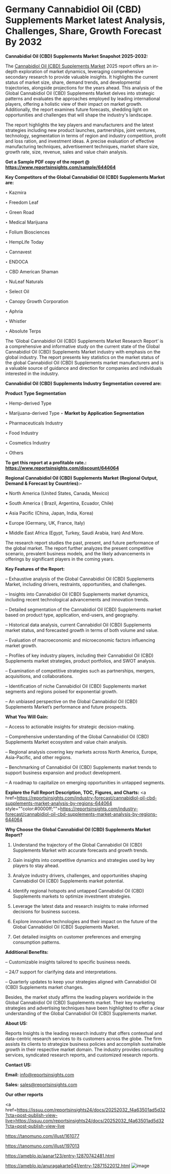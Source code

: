 # Germany Cannabidiol Oil (CBD) Supplements Market latest Analysis, Challenges, Share, Growth Forecast By 2032

<strong>Cannabidiol Oil (CBD) Supplements Market Snapshot 2025-2032:</strong>

The <a href=https://www.reportsinsights.com/sample/644064>Cannabidiol Oil (CBD) Supplements Market</a> 2025 report offers an in-depth exploration of market dynamics, leveraging comprehensive secondary research to provide valuable insights. It highlights the current status of market size, share, demand trends, and developmental trajectories, alongside projections for the years ahead. This analysis of the Global Cannabidiol Oil (CBD) Supplements Market delves into strategic patterns and evaluates the approaches employed by leading international players, offering a holistic view of their impact on market growth. Additionally, the report examines future forecasts, shedding light on opportunities and challenges that will shape the industry's landscape.

The report highlights the key players and manufacturers and the latest strategies including new product launches, partnerships, joint ventures, technology, segmentation in terms of region and industry competition, profit and loss ration, and investment ideas. A precise evaluation of effective manufacturing techniques, advertisement techniques, market share size, growth rate, size, revenue, sales and value chain analysis.

<strong>Get a Sample PDF copy of the report @ <a href=https://www.reportsinsights.com/sample/644064 style=color:#0000ff;>https://www.reportsinsights.com/sample/644064</a></strong>

<strong>Key Competitors of the Global Cannabidiol Oil (CBD) Supplements Market are:</strong>

‣ Kazmira

‣ Freedom Leaf

‣ Green Road

‣ Medical Marijuana

‣ Folium Biosciences

‣ HempLife Today

‣ Cannavest

‣ ENDOCA

‣ CBD American Shaman

‣ NuLeaf Naturals

‣ Select Oil

‣ Canopy Growth Corporation

‣ Aphria

‣ Whistler

‣ Absolute Terps

The ‘Global Cannabidiol Oil (CBD) Supplements Market Research Report’ is a comprehensive and informative study on the current state of the Global Cannabidiol Oil (CBD) Supplements Market industry with emphasis on the global industry. The report presents key statistics on the market status of the global Cannabidiol Oil (CBD) Supplements market manufacturers and is a valuable source of guidance and direction for companies and individuals interested in the industry.

<strong>Cannabidiol Oil (CBD) Supplements Industry Segmentation covered are:</strong>

<strong>Product Type Segmentation</strong>

‣ Hemp-derived Type

‣ Marijuana-derived Type
‣ 
<strong>Market by Application Segmentation</strong>

‣ Pharmaceuticals Industry

‣ Food Industry

‣ Cosmetics Industry

‣ Others

<strong>To get this report at a profitable rate.: <a href=https://www.reportsinsights.com/discount/644064 style=color:#0000ff;>https://www.reportsinsights.com/discount/644064</a></strong>

<strong>Regional Cannabidiol Oil (CBD) Supplements Market (Regional Output, Demand &amp; Forecast by Countries):-</strong>

• North America (United States, Canada, Mexico)

• South America ( Brazil, Argentina, Ecuador, Chile)

• Asia Pacific (China, Japan, India, Korea)

• Europe (Germany, UK, France, Italy)

• Middle East Africa (Egypt, Turkey, Saudi Arabia, Iran) And More.

The research report studies the past, present, and future performance of the global market. The report further analyzes the present competitive scenario, prevalent business models, and the likely advancements in offerings by significant players in the coming years.

<strong>Key Features of the Report:</strong>

– Exhaustive analysis of the Global Cannabidiol Oil (CBD) Supplements Market, including drivers, restraints, opportunities, and challenges.

– Insights into Cannabidiol Oil (CBD) Supplements market dynamics, including recent technological advancements and innovation trends.

– Detailed segmentation of the Cannabidiol Oil (CBD) Supplements market based on product type, application, end-users, and geography.

– Historical data analysis, current Cannabidiol Oil (CBD) Supplements market status, and forecasted growth in terms of both volume and value.

– Evaluation of macroeconomic and microeconomic factors influencing market growth.

– Profiles of key industry players, including their Cannabidiol Oil (CBD) Supplements market strategies, product portfolios, and SWOT analysis.

– Examination of competitive strategies such as partnerships, mergers, acquisitions, and collaborations.

– Identification of niche Cannabidiol Oil (CBD) Supplements market segments and regions poised for exponential growth.

– An unbiased perspective on the Global Cannabidiol Oil (CBD) Supplements Market’s performance and future prospects.

<strong>What You Will Gain:</strong>

– Access to actionable insights for strategic decision-making.

– Comprehensive understanding of the Global Cannabidiol Oil (CBD) Supplements Market ecosystem and value chain analysis.

– Regional analysis covering key markets across North America, Europe, Asia-Pacific, and other regions.

– Benchmarking of Cannabidiol Oil (CBD) Supplements market trends to support business expansion and product development.

– A roadmap to capitalize on emerging opportunities in untapped segments.

<strong>Explore the Full Report Description, TOC, Figures, and Charts:</strong>
<a href=https://reportsinsights.com/industry-forecast/cannabidiol-oil-cbd-supplements-market-analysis-by-regions-644064 style=""color:#0000ff;"">https://reportsinsights.com/industry-forecast/cannabidiol-oil-cbd-supplements-market-analysis-by-regions-644064</a>

<strong>Why Choose the Global Cannabidiol Oil (CBD) Supplements Market Report?</strong>

1. Understand the trajectory of the Global Cannabidiol Oil (CBD) Supplements Market with accurate forecasts and growth trends.

2. Gain insights into competitive dynamics and strategies used by key players to stay ahead.

3. Analyze industry drivers, challenges, and opportunities shaping Cannabidiol Oil (CBD) Supplements market potential.

4. Identify regional hotspots and untapped Cannabidiol Oil (CBD) Supplements markets to optimize investment strategies.

5. Leverage the latest data and research insights to make informed decisions for business success.

6. Explore innovative technologies and their impact on the future of the Global Cannabidiol Oil (CBD) Supplements Market.

7. Get detailed insights on customer preferences and emerging consumption patterns.

<strong>Additional Benefits:</strong>

– Customizable insights tailored to specific business needs.

– 24/7 support for clarifying data and interpretations.

– Quarterly updates to keep your strategies aligned with Cannabidiol Oil (CBD) Supplements market changes.

Besides, the market study affirms the leading players worldwide in the Global Cannabidiol Oil (CBD) Supplements market. Their key marketing strategies and advertising techniques have been highlighted to offer a clear understanding of the Global Cannabidiol Oil (CBD) Supplements market.

<strong><strong>About US</strong>:</strong>

Reports Insights is the leading research industry that offers contextual and data-centric research services to its customers across the globe. The firm assists its clients to strategize business policies and accomplish sustainable growth in their respective market domain. The industry provides consulting services, syndicated research reports, and customized research reports.

<strong>Contact US:</strong>

<p class=><b>Email:</b> <a href=mailto:info@reportsinsights.com>info@reportsinsights.com</a></p>
<p class=><b>Sales:</b> <a href=mailto:sales@reportsinsights.com>sales@reportsinsights.com</a></p>

<strong>Our other reports</strong>

<a href=https://issuu.com/reportsinsights24/docs/20252032_f4a63501ad5d32?cta=post-publish-view-live>https://issuu.com/reportsinsights24/docs/20252032_f4a63501ad5d32?cta=post-publish-view-live</a>

<a href=https://tanomuno.com/illust/161077>https://tanomuno.com/illust/161077</a>

<a href=https://tanomuno.com/illust/197013>https://tanomuno.com/illust/197013</a>

<a href=https://ameblo.jp/aanar123/entry-12870742481.html>https://ameblo.jp/aanar123/entry-12870742481.html</a>

<a href=https://ameblo.jp/anuragakarte041/entry-12871522012.html>https://ameblo.jp/anuragakarte041/entry-12871522012.html</a>
![image](https://github.com/user-attachments/assets/8135ad98-ab22-42c9-b7eb-bf1e949ee689)
